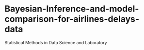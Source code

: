 # Bayesian-Inference-and-model-comparison-for-airlines-delays-data
Statistical Methods in Data Science and Laboratory
